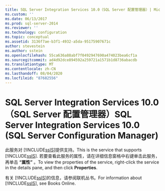 ```yaml
---
title: SQL Server Integration Services 10.0（SQL Server 配置管理器）| Microsoft Docs
ms.custom: ''
ms.date: 06/13/2017
ms.prod: sql-server-2014
ms.reviewer: ''
ms.technology: configuration
ms.topic: conceptual
ms.assetid: 3136f7ae-b3f1-4932-a5da-95175907671c
author: stevestein
ms.author: sstein
ms.openlocfilehash: 55ca636a88abf7f0492947690a474023bea6cf1a
ms.sourcegitcommit: ad4d92dce894592a259721a1571b1d8736abacdb
ms.translationtype: MT
ms.contentlocale: zh-CN
ms.lasthandoff: 08/04/2020
ms.locfileid: "87682556"
---
```

# <a name="sql-server-integration-services-100-sql-server-configuration-manager"></a><span data-ttu-id="f3c38-102">SQL Server Integration Services 10.0（SQL Server 配置管理器）</span><span class="sxs-lookup"><span data-stu-id="f3c38-102">SQL Server Integration Services 10.0 (SQL Server Configuration Manager)</span></span>
  <span data-ttu-id="f3c38-103">此服务对 [!INCLUDE[ssIS](../../includes/ssis-md.md)]提供支持。</span><span class="sxs-lookup"><span data-stu-id="f3c38-103">This is the service that supports [!INCLUDE[ssIS](../../includes/ssis-md.md)].</span></span> <span data-ttu-id="f3c38-104">若要查看此服务的属性，请在详细信息窗格中右键单击此服务，再单击 **“属性”** 。</span><span class="sxs-lookup"><span data-stu-id="f3c38-104">To view the properties of the service, right-click the service in the details pane, and then click **Properties**.</span></span>  
  
 <span data-ttu-id="f3c38-105">有关 [!INCLUDE[ssIS](../../includes/ssis-md.md)]的信息，请参阅联机丛书。</span><span class="sxs-lookup"><span data-stu-id="f3c38-105">For information about [!INCLUDE[ssIS](../../includes/ssis-md.md)], see Books Online.</span></span>  
  
  
